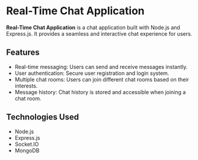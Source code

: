 # Real-Time Chat Application

**Real-Time Chat Application** is a chat application built with Node.js and Express.js. It provides a seamless and interactive chat experience for users.

## Features

- Real-time messaging: Users can send and receive messages instantly.
- User authentication: Secure user registration and login system.
- Multiple chat rooms: Users can join different chat rooms based on their interests.
- Message history: Chat history is stored and accessible when joining a chat room.

## Technologies Used

- Node.js
- Express.js
- Socket.IO
- MongoDB
